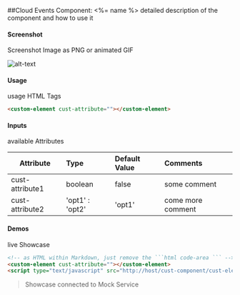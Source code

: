 ##Cloud Events Component: <%= name %>
detailed description of the component and how to use it
  
#### Screenshot
Screenshot Image as PNG or animated GIF
  
![alt-text](../../../../../screenshots/Summary.png "Image")
  
#### Usage
usage HTML Tags
  
```html
<custom-element cust-attribute=""></custom-element>
```
  
#### Inputs
available Attributes
  
| Attribute       | Type            | Default Value | Comments            |
| --------------- |:--------------- |:------------- |:------------------- |
| cust-attribute1 | boolean         | false         | some comment        |
| cust-attribute2 | 'opt1' : 'opt2' | 'opt1'        | come more comment   |
  
  
#### Demos
live Showcase
  
```html
<!-- as HTML within Markdown, just remove the ```html code-area ``` -->
<custom-element cust-attribute=""></custom-element>
<script type="text/javascript" src="http://host/cust-component/cust-element.js"></script>
```
  
> Showcase connected to Mock Service
